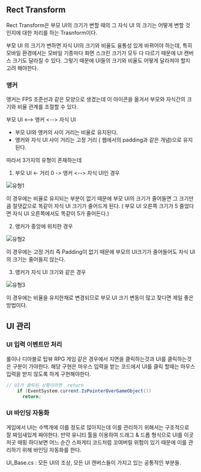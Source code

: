 ## Rect Transform

Rect Transform은 부모 UI의 크기가 변할 때의 그 자식 UI 의 크기는 어떻게 변할 것 인지에 대한 처리를 하는 Trasnform이다.

부모 UI 의 크기가 변하면 자식 UI의 크기와 비율도 융통성 있게 바뀌어야 하는데, 특히 모바일 환경에서는 모바일 기종마다 화면 스크린 크기가 모두 다 다르기 때문에 UI 캔버스 크기도 달라질 수 있다. 그렇기 때문에 UI들의 크기와 비율도 어떻게 달라져야 할지 고려 해야한다.

### 앵커

앵커는 FPS 조준선과 같은 모양으로 생겼는데 이 아이콘을 옮겨서 부모와 자식간의 크기와 비율 관계를 조절할 수 있다.

부모 UI <--> 앵커 <--> 자식 UI

- 부모 UI와 앵커의 사이 거리는 비율로 유지된다.
- 앵커와 자식 UI 사이 거리는 고정 거리 ( 웹에서의 padding과 같은 개념)으로 유지된다.

따라서 3가지의 유형이 존재하는데

1. 부모 UI <- 거리 0 -> 앵커 <--> 자식 UI인 경우

![유형1](https://user-images.githubusercontent.com/67315288/120322669-a1bf3f80-c31f-11eb-977d-698c6b0febc0.png)

이 경우에는 비율로 유지되는 부분이 없기 때문에 부모 UI의 크기가 줄어들면 그 크기만큼 절댓값으로 똑같이 자식 UI 크기가 줄어드게 된다. ( 부모 UI 오른쪽 크기가 5 줄었다면 자식 UI 오른쪽에서도 똑같이 5가 줄어든다.)

2. 앵커가 중앙에 위치한 경우

![유형2](https://user-images.githubusercontent.com/67315288/120322671-a2f06c80-c31f-11eb-91d3-58e681ca92dc.png)

이 경우에는 고정 거리 즉 Padding이 없기 때문에 부모의 UI크기가 줄어들어도 자식 UI의 크기는 줄어들지 않는다.

3. 앵커가 자식 UI 크기와 같은 경우

![유형3](https://user-images.githubusercontent.com/67315288/120322673-a2f06c80-c31f-11eb-831f-3e7a20060b01.png)

이 경우에는 비율을 유지한채로 변경되므로 부모 UI 크기 변동이 많고 잦다면 제일 좋은 방법이다.

## UI 관리

### UI 입력 이벤트만 처리

롤이나 디아블로 탑뷰 RPG 게임 같은 경우에서 지면을 클릭하는것과 UI를 클릭하는것은 구분이 가야한다. 해당 구현은 마우스 입력을 받는 코드에서 UI를 클릭 할때는 마우스 입력을 받지 않도록 하게 구현해야한다.

```C#
// UI가 클릭된 상황이라면  return
    if (EventSystem.current.IsPointerOverGameObject())
      return;
```

### UI 바인딩 자동화

게임에서 UI는 수백개에 이를 정도로 많아지는데 이를 관리하기 위해서는 구조적으로 잘 짜임새있게 짜야한다. 만약 유니티 툴을 이용하여 드래그 & 드롭 형식으로 UI를 이곳저곳 매핑 하다보면 어느 순간 스파게티 코드처럼 꼬여버릴 위험이 있기 때문에 이를 관리하기 위해 바인딩 자동화를 한다.

UI_Base.cs : 모든 UI의 조상, 모든 UI 캔버스들이 가지고 있는 공통적인 부분들.
